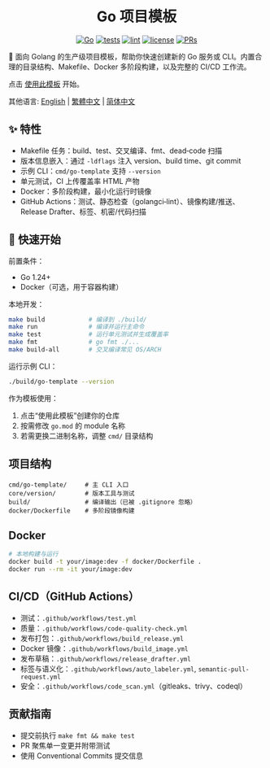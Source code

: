 <center>

# Go 项目模板

[![Go](https://img.shields.io/badge/Go-1.24+-00ADD8?logo=go&logoColor=white)](https://go.dev/dl/)
[![tests](https://github.com/Mai0313/go_template/actions/workflows/test.yml/badge.svg)](.github/workflows/test.yml)
[![lint](https://github.com/Mai0313/go_template/actions/workflows/code-quality-check.yml/badge.svg)](.github/workflows/code-quality-check.yml)
[![license](https://img.shields.io/badge/License-MIT-green.svg?labelColor=gray)](LICENSE)
[![PRs](https://img.shields.io/badge/PRs-welcome-brightgreen.svg)](../../pulls)

</center>

🚀 面向 Golang 的生产级项目模板，帮助你快速创建新的 Go 服务或 CLI。内置合理的目录结构、Makefile、Docker 多阶段构建，以及完整的 CI/CD 工作流。

点击 [使用此模板](../../generate) 开始。

其他语言: [English](README.md) | [繁體中文](README.zh-TW.md) | [简体中文](README.zh-CN.md)

## ✨ 特性

- Makefile 任务：build、test、交叉编译、fmt、dead‑code 扫描
- 版本信息嵌入：通过 `-ldflags` 注入 version、build time、git commit
- 示例 CLI：`cmd/go-template` 支持 `--version`
- 单元测试，CI 上传覆盖率 HTML 产物
- Docker：多阶段构建，最小化运行时镜像
- GitHub Actions：测试、静态检查（golangci‑lint）、镜像构建/推送、Release Drafter、标签、机密/代码扫描

## 🚀 快速开始

前置条件：

- Go 1.24+
- Docker（可选，用于容器构建）

本地开发：

```bash
make build            # 编译到 ./build/
make run              # 编译并运行主命令
make test             # 运行单元测试并生成覆盖率
make fmt              # go fmt ./...
make build-all        # 交叉编译常见 OS/ARCH
```

运行示例 CLI：

```bash
./build/go-template --version
```

作为模板使用：

1. 点击“使用此模板”创建你的仓库
2. 按需修改 `go.mod` 的 module 名称
3. 若需更换二进制名称，调整 `cmd/` 目录结构

## 项目结构

```text
cmd/go-template/     # 主 CLI 入口
core/version/        # 版本工具与测试
build/               # 编译输出（已被 .gitignore 忽略）
docker/Dockerfile    # 多阶段镜像构建
```

## Docker

```bash
# 本地构建与运行
docker build -t your/image:dev -f docker/Dockerfile .
docker run --rm -it your/image:dev
```

## CI/CD（GitHub Actions）

- 测试：`.github/workflows/test.yml`
- 质量：`.github/workflows/code-quality-check.yml`
- 发布打包：`.github/workflows/build_release.yml`
- Docker 镜像：`.github/workflows/build_image.yml`
- 发布草稿：`.github/workflows/release_drafter.yml`
- 标签与语义化：`.github/workflows/auto_labeler.yml`, `semantic-pull-request.yml`
- 安全：`.github/workflows/code_scan.yml`（gitleaks、trivy、codeql）

## 贡献指南

- 提交前执行 `make fmt && make test`
- PR 聚焦单一变更并附带测试
- 使用 Conventional Commits 提交信息

